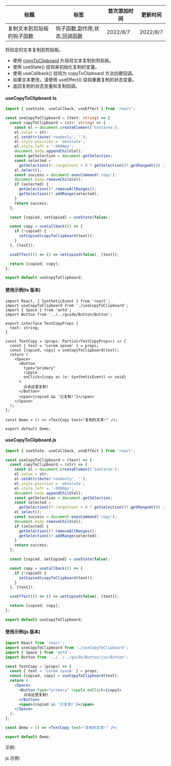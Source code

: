 | 标题                       | 标签                          | 首次添加时间 | 更新时间 |
| -------------------------- | ----------------------------- | ------------ | -------- |
| 复制文本到剪贴板的钩子函数 | 钩子函数,副作用,状态,回调函数 | 2022/8/7     | 2022/8/7 |

将给定的文本复制到剪贴板。

- 使用 [copyToClipboard](https://github.com/eveningwater/code-segment-react/tree/main/docs/hooks/useCopyToClipboard) 片段将文本复制到剪贴板。
- 使用 useState() 挂钩来初始化复制的变量。
- 使用 useCallback() 挂钩为 copyToClipboard 方法创建回调。
- 如果文本更改，请使用 useEffect() 挂钩重置复制的状态变量。
- 返回复制的状态变量和复制回调。

#### useCopyToClipboard.ts

```ts
import { useState, useCallback, useEffect } from 'react';

const useCopyToClipboard = (text: string) => {
  const copyToClipboard = (str: string) => {
    const el = document.createElement('textarea');
    el.value = str;
    el.setAttribute('readonly', '');
    el.style.position = 'absolute';
    el.style.left = '-9999px';
    document.body.appendChild(el);
    const getSelection = document.getSelection;
    const selected =
      getSelection()!.rangeCount > 0 ? getSelection()?.getRangeAt(0) : false;
    el.select();
    const success = document.execCommand('copy');
    document.body.removeChild(el);
    if (selected) {
      getSelection()?.removeAllRanges();
      getSelection()?.addRange(selected);
    }
    return success;
  };

  const [copied, setCopied] = useState(false);

  const copy = useCallback(() => {
    if (!copied) {
      setCopied(copyToClipboard(text));
    }
  }, [text]);

  useEffect(() => () => setCopied(false), [text]);

  return [copied, copy];
};

export default useCopyToClipboard;
```

#### 使用示例(ts 版本)

```tsx | pure
import React, { SyntheticEvent } from 'react';
import useCopyToClipboard from './useCopyToClipboard';
import { Space } from 'antd';
import Button from '../../guide/Button/Button';

export interface TextCopyProps {
  text: string;
}

const TextCopy = (props: Partial<TextCopyProps>) => {
  const { text = 'Lorem ipsum' } = props;
  const [copied, copy] = useCopyToClipboard(text);
  return (
    <Space>
      <Button
        type="primary"
        ripple
        onClick={copy as (e: SyntheticEvent) => void}
      >
        点击这里复制!
      </Button>
      <span>{copied && '已复制!'}</span>
    </Space>
  );
};

const Demo = () => <TextCopy text="复制的文本!" />;

export default Demo;
```

#### useCopyToClipboard.js

```js
import { useState, useCallback, useEffect } from 'react';

const useCopyToClipboard = (text) => {
  const copyToClipboard = (str) => {
    const el = document.createElement('textarea');
    el.value = str;
    el.setAttribute('readonly', '');
    el.style.position = 'absolute';
    el.style.left = '-9999px';
    document.body.appendChild(el);
    const getSelection = document.getSelection;
    const selected =
      getSelection()?.rangeCount > 0 ? getSelection()?.getRangeAt(0) : false;
    el.select();
    const success = document.execCommand('copy');
    document.body.removeChild(el);
    if (selected) {
      getSelection()?.removeAllRanges();
      getSelection()?.addRange(selected);
    }
    return success;
  };

  const [copied, setCopied] = useState(false);

  const copy = useCallback(() => {
    if (!copied) {
      setCopied(copyToClipboard(text));
    }
  }, [text]);

  useEffect(() => () => setCopied(false), [text]);

  return [copied, copy];
};

export default useCopyToClipboard;
```

#### 使用示例(js 版本)

```jsx | pure
import React from 'react';
import useCopyToClipboard from './useCopyToClipboard';
import { Space } from 'antd';
import Button from '../../../guide/Button/jsx/Button';

const TextCopy = (props) => {
  const { text = 'Lorem ipsum' } = props;
  const [copied, copy] = useCopyToClipboard(text);
  return (
    <Space>
      <Button type="primary" ripple onClick={copy}>
        点击这里复制!
      </Button>
      <span>{copied && '已复制!'}</span>
    </Space>
  );
};

const Demo = () => <TextCopy text="复制的文本!" />;

export default Demo;
```

示例:

<code src="./Demo.zh-CN.tsx"></code>

js 示例:

<code src="./js/Demo.zh-CN.jsx"></code>
